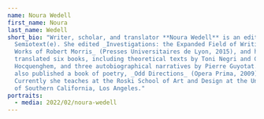 ```yaml
---
name: Noura Wedell
first_name: Noura
last_name: Wedell
short_bio: "Writer, scholar, and translator **Noura Wedell** is an editor for
  Semiotext(e). She edited _Investigations: the Expanded Field of Writing in the
  Works of Robert Morris_ (Presses Universitaires de Lyon, 2015), and has
  translated six books, including theoretical texts by Toni Negri and Guy
  Hocquenghem, and three autobiographical narratives by Pierre Guyotat. She has
  also published a book of poetry, _Odd Directions_ (Opera Prima, 2009).
  Currently she teaches at the Roski School of Art and Design at the University
  of Southern California, Los Angeles."
portraits:
  - media: 2022/02/noura-wedell
---
```

